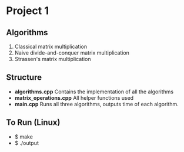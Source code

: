 # Project 1

## Algorithms
1. Classical matrix multiplication
2. Naive divide-and-conquer matrix multiplication
3. Strassen's matrix multiplication

## Structure
- **algorithms.cpp** Contains the implementation of all the algorithms
- **matrix_operations.cpp** All helper functions used
- **main.cpp** Runs all three algorithms, outputs time of each algorithm.

## To Run (Linux)
- $ make
- $ ./output
